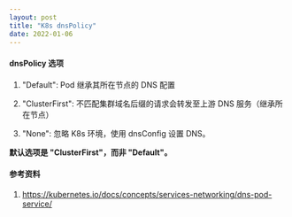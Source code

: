 ```yaml
---
layout: post
title: "K8s dnsPolicy"
date: 2022-01-06
---
```


#### **dnsPolicy 选项**

1. "Default":
   Pod 继承其所在节点的 DNS 配置

2. "ClusterFirst":
   不匹配集群域名后缀的请求会转发至上游 DNS 服务（继承所在节点）

3. "None":
   忽略 K8s 环境，使用 dnsConfig 设置 DNS。

**默认选项是 "ClusterFirst"，而非 "Default"。**

#### **参考资料**

1. <https://kubernetes.io/docs/concepts/services-networking/dns-pod-service/>

